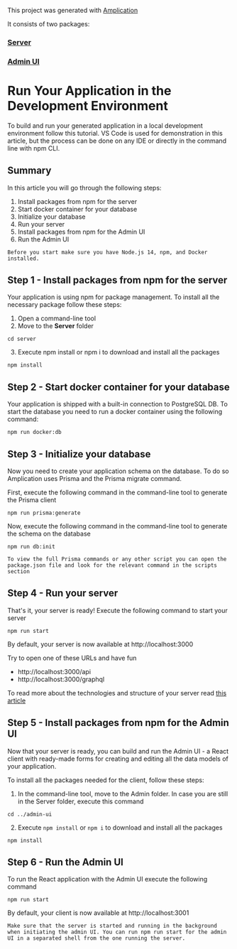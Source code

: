 This project was generated with [Amplication](https://amplication.com)

It consists of two packages:

### [Server](./server/README.md)
### [Admin UI](./admin-ui/README.md)

# Run Your Application in the Development Environment

To build and run your generated application in a local development environment follow this tutorial.
VS Code is used for demonstration in this article, but the process can be done on any IDE or directly in the command line with npm CLI.

## Summary

In this article you will go through the following steps:

1. Install packages from npm for the server
2. Start docker container for your database
3. Initialize your database
4. Run your server
5. Install packages from npm for the Admin UI
6. Run the Admin UI

` Before you start make sure you have Node.js 14, npm, and Docker installed. `



## Step 1 - Install packages from npm for the server

Your application is using npm for package management. To install all the necessary package follow these steps:

1. Open a command-line tool
2. Move to the **Server** folder

```
cd server
```

3. Execute npm install or npm i to download and install all the packages

```
npm install
```

## Step 2 - Start docker container for your database

Your application is shipped with a built-in connection to PostgreSQL DB. To start the database you need to run a docker container using the following command:

```
npm run docker:db
```

## Step 3 - Initialize your database

Now you need to create your application schema on the database. To do so Amplication uses Prisma and the Prisma migrate command.

First, execute the following command in the command-line tool to generate the Prisma client

```
npm run prisma:generate
```

Now, execute the following command in the command-line tool to generate the schema on the database

```
npm run db:init
```

` To view the full Prisma commands or any other script you can open the package.json file and look for the relevant command in the scripts section `  


## Step 4 - Run your server

That's it, your server is ready!
Execute the following command to start your server

```
npm run start
```

By default, your server is now available at http://localhost:3000

Try to open one of these URLs and have fun

- http://localhost:3000/api
- http://localhost:3000/graphql

To read more about the technologies and structure of your server read [this article](https://docs.amplication.com/docs/getting-started/)

## Step 5 - Install packages from npm for the Admin UI

Now that your server is ready, you can build and run the Admin UI - a React client with ready-made forms for creating and editing all the data models of your application.

To install all the packages needed for the client, follow these steps:

1. In the command-line tool, move to the Admin folder. In case you are still in the Server folder, execute this command

```
cd ../admin-ui
```

2. Execute `npm install` or `npm i` to download and install all the packages

```
npm install
```

## Step 6 - Run the Admin UI

To run the React application with the Admin UI execute the following command

```
npm run start
```

By default, your client is now available at http://localhost:3001

` Make sure that the server is started and running in the background when initiating the admin UI. You can run npm run start for the admin UI in a separated shell from the one running the server. `
